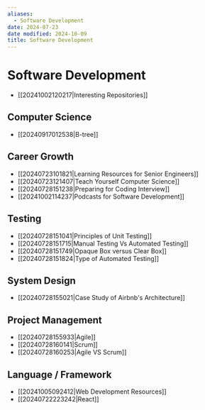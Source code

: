 ```yaml
---
aliases:
  - Software Development
date: 2024-07-23
date modified: 2024-10-09
title: Software Development
---
```


# Software Development

- [[20241002120217|Interesting Repositories]]

## Computer Science

- [[20240917012538|B-tree]]

## Career Growth

- [[20240723101821|Learning Resources for Senior Engineers]]
- [[20240723121407|Teach Yourself Computer Science]]
- [[20240728151238|Preparing for Coding Interview]]
- [[20241002114237|Podcasts for Software Development]]

## Testing

- [[20240728151041|Principles of Unit Testing]]
- [[20240728151715|Manual Testing Vs Automated Testing]]
- [[20240728151749|Opaque Box versus Clear Box]]
- [[20240728151824|Type of Automated Testing]]

## System Design

- [[20240728155021|Case Study of Airbnb's Architecture]]

## Project Management

- [[20240728155933|Agile]]
- [[20240728160141|Scrum]]
- [[20240728160253|Agile VS Scrum]]

## Language / Framework

- [[20241005092412|Web Development Resources]]
- [[20240722223242|React]]
